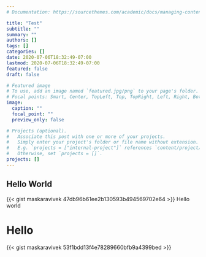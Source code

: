 ```yaml
---
# Documentation: https://sourcethemes.com/academic/docs/managing-content/

title: "Test"
subtitle: ""
summary: ""
authors: []
tags: []
categories: []
date: 2020-07-06T18:32:49-07:00
lastmod: 2020-07-06T18:32:49-07:00
featured: false
draft: false

# Featured image
# To use, add an image named `featured.jpg/png` to your page's folder.
# Focal points: Smart, Center, TopLeft, Top, TopRight, Left, Right, BottomLeft, Bottom, BottomRight.
image:
  caption: ""
  focal_point: ""
  preview_only: false

# Projects (optional).
#   Associate this post with one or more of your projects.
#   Simply enter your project's folder or file name without extension.
#   E.g. `projects = ["internal-project"]` references `content/project/deep-learning/index.md`.
#   Otherwise, set `projects = []`.
projects: []
---
```


##  Hello World

{{< gist maskaravivek 47db96b61ee2b130593b494569702e64 >}}
Hello world

# Hello 

{{< gist maskaravivek 53f1bdd13f4e78289660bfb9a4399bed >}}
